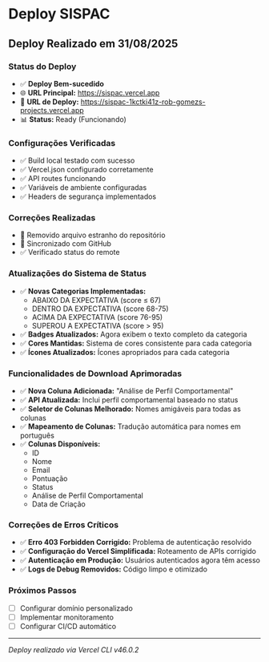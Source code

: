 # Deploy SISPAC

## Deploy Realizado em 31/08/2025

### Status do Deploy
- ✅ **Deploy Bem-sucedido**
- 🌐 **URL Principal:** https://sispac.vercel.app
- 🔗 **URL de Deploy:** https://sispac-1kctki41z-rob-gomezs-projects.vercel.app
- 📊 **Status:** Ready (Funcionando)

### Configurações Verificadas
- ✅ Build local testado com sucesso
- ✅ Vercel.json configurado corretamente
- ✅ API routes funcionando
- ✅ Variáveis de ambiente configuradas
- ✅ Headers de segurança implementados

### Correções Realizadas
- 🧹 Removido arquivo estranho do repositório
- 🔄 Sincronizado com GitHub
- ✅ Verificado status do remote

### Atualizações do Sistema de Status
- ✅ **Novas Categorias Implementadas:**
  - ABAIXO DA EXPECTATIVA (score ≤ 67)
  - DENTRO DA EXPECTATIVA (score 68-75)
  - ACIMA DA EXPECTATIVA (score 76-95)
  - SUPEROU A EXPECTATIVA (score > 95)
- ✅ **Badges Atualizados:** Agora exibem o texto completo da categoria
- ✅ **Cores Mantidas:** Sistema de cores consistente para cada categoria
- ✅ **Ícones Atualizados:** Ícones apropriados para cada categoria

### Funcionalidades de Download Aprimoradas
- ✅ **Nova Coluna Adicionada:** "Análise de Perfil Comportamental"
- ✅ **API Atualizada:** Inclui perfil comportamental baseado no status
- ✅ **Seletor de Colunas Melhorado:** Nomes amigáveis para todas as colunas
- ✅ **Mapeamento de Colunas:** Tradução automática para nomes em português
- ✅ **Colunas Disponíveis:**
  - ID
  - Nome
  - Email
  - Pontuação
  - Status
  - Análise de Perfil Comportamental
  - Data de Criação

### Correções de Erros Críticos
- ✅ **Erro 403 Forbidden Corrigido:** Problema de autenticação resolvido
- ✅ **Configuração do Vercel Simplificada:** Roteamento de APIs corrigido
- ✅ **Autenticação em Produção:** Usuários autenticados agora têm acesso
- ✅ **Logs de Debug Removidos:** Código limpo e otimizado

### Próximos Passos
- [ ] Configurar domínio personalizado
- [ ] Implementar monitoramento
- [ ] Configurar CI/CD automático

---
*Deploy realizado via Vercel CLI v46.0.2*
